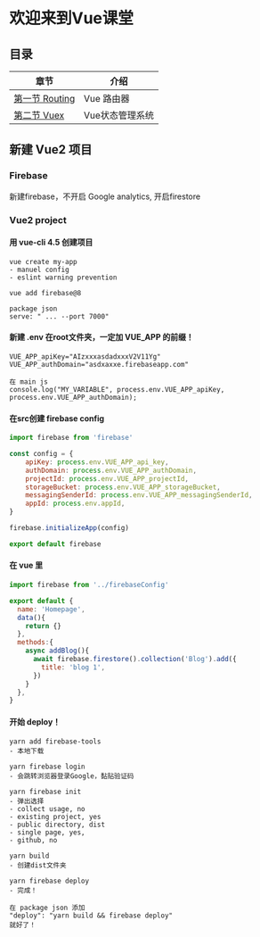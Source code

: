 # 欢迎来到Vue课堂
## 目录

章节 | 介绍
--- | ---
[第一节 Routing](./01_Routing.md) | Vue 路由器
[第二节 Vuex](./02_Vuex.md) | Vue状态管理系统

## 新建 Vue2 项目
### Firebase
新建firebase，不开启 Google analytics, 开启firestore

### Vue2 project 
#### 用 vue-cli 4.5 创建项目
```
vue create my-app  
- manuel config
- eslint warning prevention

vue add firebase@8

package json 
serve: " ... --port 7000"
```

#### 新建 .env 在root文件夹，一定加 VUE_APP 的前缀！
```
VUE_APP_apiKey="AIzxxxasdadxxxV2V11Yg"
VUE_APP_authDomain="asdxaxxe.firebaseapp.com"

在 main js
console.log("MY_VARIABLE", process.env.VUE_APP_apiKey, process.env.VUE_APP_authDomain);
```

#### 在src创建 firebase config
```js
import firebase from 'firebase'

const config = {
    apiKey: process.env.VUE_APP_api_key,
    authDomain: process.env.VUE_APP_authDomain,
    projectId: process.env.VUE_APP_projectId,
    storageBucket: process.env.VUE_APP_storageBucket,
    messagingSenderId: process.env.VUE_APP_messagingSenderId,
    appId: process.env.appId,
}

firebase.initializeApp(config)

export default firebase
```

#### 在 vue 里
```js
import firebase from '../firebaseConfig'

export default {
  name: 'Homepage',
  data(){
    return {}
  },
  methods:{
    async addBlog(){
      await firebase.firestore().collection('Blog').add({
        title: 'blog 1',
      })
    }
  },
}
```

#### 开始 deploy！
```
yarn add firebase-tools
- 本地下载

yarn firebase login
- 会跳转浏览器登录Google，黏贴验证码

yarn firebase init
- 弹出选择
- collect usage, no
- existing project, yes
- public directory, dist
- single page, yes,
- github, no

yarn build
- 创建dist文件夹

yarn firebase deploy
- 完成！

在 package json 添加
"deploy": "yarn build && firebase deploy"
就好了！
```



